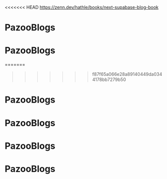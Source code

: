 

<<<<<<< HEAD
https://zenn.dev/hathle/books/next-supabase-blog-book
# PazooBlogs
# PazooBlogs
=======

>>>>>>> f87f65a066e28a89140449da0344178bb7279b50
# PazooBlogs
# PazooBlogs
# PazooBlogs
# PazooBlogs
